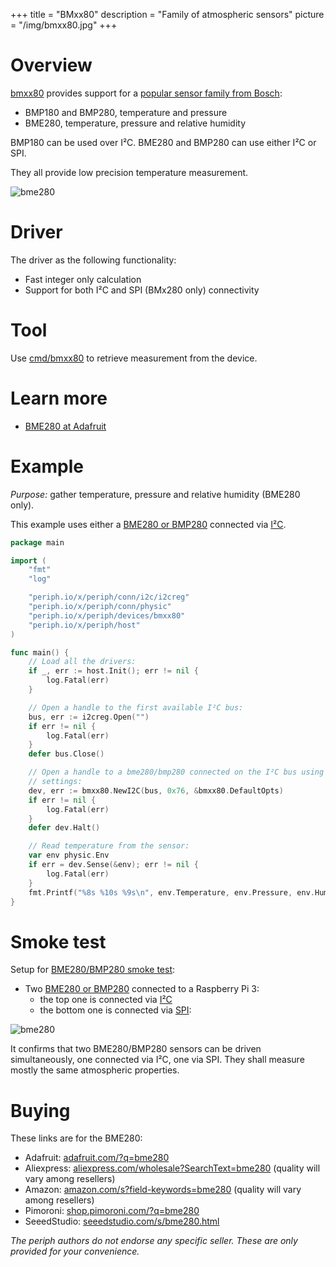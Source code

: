 +++
title = "BMxx80"
description = "Family of atmospheric sensors"
picture = "/img/bmxx80.jpg"
+++

# Overview

[bmxx80](https://periph.io/x/periph/devices/bmxx80) provides support for a
[popular sensor family from
Bosch](https://www.bosch-sensortec.com/bst/products/environmental/overview_environmental):

* BMP180 and BMP280, temperature and pressure
* BME280, temperature, pressure and relative humidity

BMP180 can be used over I²C. BME280 and BMP280 can use either I²C or SPI.

They all provide low precision temperature measurement.

![bme280](/img/bme280.jpg)


# Driver

The driver as the following functionality:

- Fast integer only calculation
- Support for both I²C and SPI (BMx280 only) connectivity


# Tool

Use
[cmd/bmxx80](https://github.com/google/periph/blob/master/cmd/bmxx80/main.go) to
retrieve measurement from the device.


# Learn more

- [BME280 at Adafruit](https://learn.adafruit.com/adafruit-bme280-humidity-barometric-pressure-temperature-sensor-breakout?view=all)


# Example

_Purpose:_ gather temperature, pressure and relative humidity (BME280 only).

This example uses either a [BME280 or
BMP280](https://periph.io/x/periph/devices/bmxx80) connected via
[I²C](https://periph.io/x/periph/conn/i2c).


~~~go
package main

import (
    "fmt"
    "log"

    "periph.io/x/periph/conn/i2c/i2creg"
    "periph.io/x/periph/conn/physic"
    "periph.io/x/periph/devices/bmxx80"
    "periph.io/x/periph/host"
)

func main() {
    // Load all the drivers:
    if _, err := host.Init(); err != nil {
        log.Fatal(err)
    }

    // Open a handle to the first available I²C bus:
    bus, err := i2creg.Open("")
    if err != nil {
        log.Fatal(err)
    }
    defer bus.Close()

    // Open a handle to a bme280/bmp280 connected on the I²C bus using default
    // settings:
    dev, err := bmxx80.NewI2C(bus, 0x76, &bmxx80.DefaultOpts)
    if err != nil {
        log.Fatal(err)
    }
    defer dev.Halt()

    // Read temperature from the sensor:
    var env physic.Env
    if err = dev.Sense(&env); err != nil {
        log.Fatal(err)
    }
    fmt.Printf("%8s %10s %9s\n", env.Temperature, env.Pressure, env.Humidity)
}
~~~


# Smoke test

Setup for [BME280/BMP280 smoke
test](https://periph.io/x/periph/devices/bmxx80/bmx280smoketest):

- Two [BME280 or BMP280](https://periph.io/x/periph/devices/bmxx80) connected to
  a Raspberry Pi 3:
  - the top one is connected via [I²C](https://periph.io/x/periph/conn/i2c)
  - the bottom one is connected via [SPI](https://periph.io/x/periph/conn/spi):

![bme280](/img/bme280-two.jpg)

It confirms that two BME280/BMP280 sensors can be driven simultaneously, one
connected via I²C, one via SPI. They shall measure mostly the same atmospheric
properties.


# Buying

These links are for the BME280:

- Adafruit: [adafruit.com/?q=bme280](https://www.adafruit.com/?q=bme280)
- Aliexpress:
  [aliexpress.com/wholesale?SearchText=bme280](https://aliexpress.com/wholesale?SearchText=bme280)
  (quality will vary among resellers)
- Amazon:
  [amazon.com/s?field-keywords=bme280](https://amazon.com/s?field-keywords=bme280)
  (quality will vary among resellers)
- Pimoroni: [shop.pimoroni.com/?q=bme280](https://shop.pimoroni.com/?q=bme280)
- SeeedStudio:
  [seeedstudio.com/s/bme280.html](https://seeedstudio.com/s/bme280.html)

_The periph authors do not endorse any specific seller. These are only provided
for your convenience._
